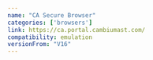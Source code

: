 ```yaml
---
name: "CA Secure Browser"
categories: ['browsers']
link: https://ca.portal.cambiumast.com/
compatibility: emulation
versionFrom: "V16"
---
```


